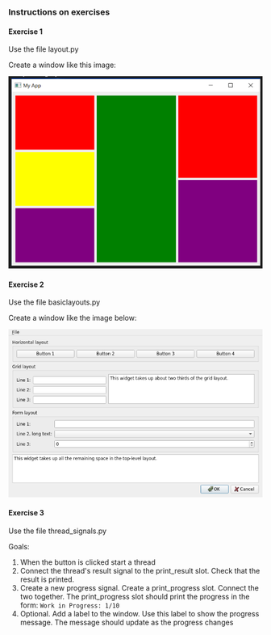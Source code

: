### Instructions on exercises

#### Exercise 1
Use the file layout.py

Create a window like this image: 

![Alt text](image-1.png)

#### Exercise 2

Use the file basiclayouts.py

Create a window like the image below: 

![Alt text](image.png)


#### Exercise 3

Use the file thread_signals.py

Goals:
1. When the button is clicked start a thread
2. Connect the thread's result signal to the print_result slot. Check that the result is printed.
3. Create a new progress signal. Create a print_progress slot. Connect the two together. The print_progress slot should print the progress in the form: `Work in Progress: 1/10`
4. Optional. Add a label to the window. Use this label to show the progress message. The message should update as the progress changes